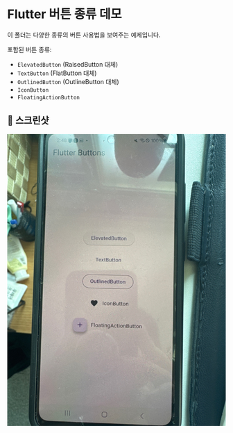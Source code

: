 # Flutter 버튼 종류 데모

이 폴더는 다양한 종류의 버튼 사용법을 보여주는 예제입니다.

포함된 버튼 종류:

- `ElevatedButton` (RaisedButton 대체)
- `TextButton` (FlatButton 대체)
- `OutlinedButton` (OutlineButton 대체)
- `IconButton`
- `FloatingActionButton`

## 📱 스크린샷
![FlutterButtons](./images/flutterButtons.jpg)


